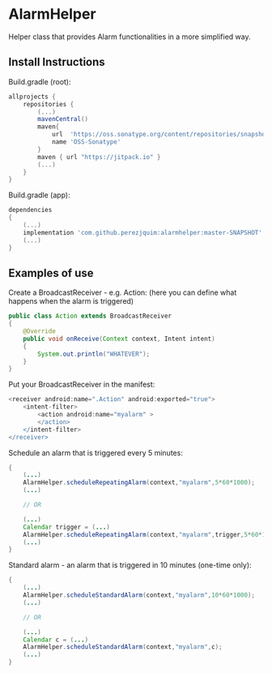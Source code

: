 # AlarmHelper

Helper class that provides Alarm functionalities in a more simplified way.

## Install Instructions

Build.gradle (root):
```gradle
allprojects {
	repositories {
		(...)
		mavenCentral()
		maven{
		    url  'https://oss.sonatype.org/content/repositories/snapshots/'
		    name 'OSS-Sonatype'
		}
		maven { url "https://jitpack.io" }
		(...)
	}
}
```

Build.gradle (app):
```gradle
dependencies
{
    (...)
    implementation 'com.github.perezjquim:alarmhelper:master-SNAPSHOT'
    (...)
}
```

## Examples of use

Create a BroadcastReceiver - e.g. Action:
(here you can define what happens when the alarm is triggered)
```java
public class Action extends BroadcastReceiver
{
	@Override
	public void onReceive(Context context, Intent intent)
	{
		System.out.println("WHATEVER");
	}
}
```

Put your BroadcastReceiver in the manifest:
```gradle
<receiver android:name=".Action" android:exported="true">
	<intent-filter>
		<action android:name="myalarm" >
		</action>
	</intent-filter>
</receiver>
```

Schedule an alarm that is triggered every 5 minutes:
```java
{
	(...)
	AlarmHelper.scheduleRepeatingAlarm(context,"myalarm",5*60*1000);
	(...)

	// OR

	(...)
	Calendar trigger = (...)
	AlarmHelper.scheduleRepeatingAlarm(context,"myalarm",trigger,5*60*1000);
	(...)
}
```

Standard alarm - an alarm that is triggered in 10 minutes (one-time only):
```java
{
	(...)
	AlarmHelper.scheduleStandardAlarm(context,"myalarm",10*60*1000);
	(...)

	// OR

	(...)
	Calendar c = (...)
	AlarmHelper.scheduleStandardAlarm(context,"myalarm",c);
	(...)
}
```